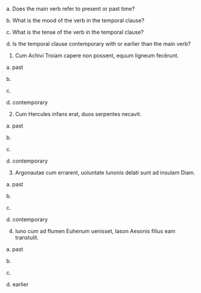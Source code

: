 a. Does the main verb refer to present or past time?

b. What is the mood of the verb in the temporal clause?

c. What is the tense of the verb in the temporal clause?

d. Is the temporal clause contemporary with or earlier than the main verb?


1. Cum Achivi Troiam capere non possent, equum ligneum fecērunt.

a. past

b. 

c. 

d. contemporary

2. Cum Hercules infans erat, duos serpentes necavit.

a. past

b. 

c. 

d. contemporary

3. Argonautae cum errarent, uoluntate Iunonis delati sunt ad insulam Diam.

a. past

b. 

c. 

d. contemporary

4. Iuno cum ad flumen Euhenum uenisset, Iason Aesonis filius eam transtulit.

a. past

b.

c.

d. earlier
